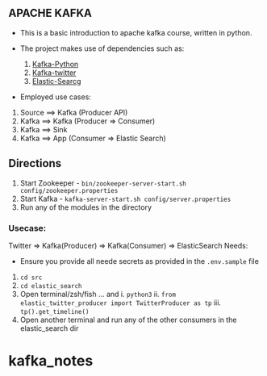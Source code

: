 ## APACHE KAFKA 
- This is a basic introduction to apache kafka course, written in python.
- The project makes use of dependencies such as:
    1. [Kafka-Python](https://pypi.org/project/kafka-python/)
    2. [Kafka-twitter](https://python-twitter.readthedocs.io/en/latest/index.html)
    3. [Elastic-Searcg](https://www.elastic.co/)


- Employed use cases:
1. Source ==> Kafka (Producer API)
2. Kafka ==> Kafka (Producer => Consumer)
3. Kafka ==> Sink
4. Kafka ==> App (Consumer => Elastic Search)



## Directions
1. Start Zookeeper - `bin/zookeeper-server-start.sh config/zookeeper.properties`
2. Start Kafka - `kafka-server-start.sh config/server.properties`
3. Run any of the modules in the directory



### Usecase:
Twitter => Kafka(Producer) => Kafka(Consumer) => ElasticSearch
Needs:
 - Ensure you provide all neede secrets as provided in the `.env.sample` file
1. `cd src`
2. `cd elastic_search`
3. Open terminal/zsh/fish ... and 
    i. `python3`
    ii. `from elastic_twitter_producer import TwitterProducer as tp`
    iii. `tp().get_timeline()`
4. Open another terminal and run any of the other consumers in the elastic_search dir



# kafka_notes
